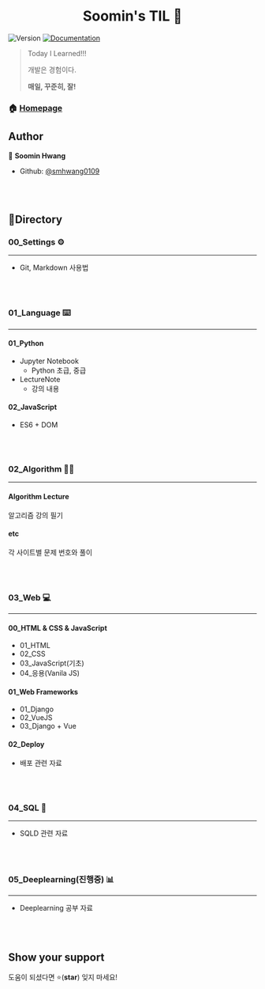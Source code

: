 <h1 align="center">Soomin's TIL 👋</h1>
<p>
  <img alt="Version" src="https://img.shields.io/badge/version-0.0.1-blue.svg?cacheSeconds=2592000" />
  <a href="https://github.com/smhwang0109/TIL/blob/master/README.md" target="_blank">
    <img alt="Documentation" src="https://img.shields.io/badge/documentation-yes-brightgreen.svg" />
  </a>
</p>

> Today I Learned!!!
>
> 개발은 경험이다.
>
> **매일, 꾸준히, 잘!**

### 🏠 [Homepage](https://github.com/smhwang0109/TIL)

## Author

👤 **Soomin Hwang**

* Github: [@smhwang0109](https://github.com/smhwang0109)

<br/><br/>

## :open_file_folder:Directory

### 00_Settings ⚙

---

- Git, Markdown 사용법

<br/>

<br/>

### 01_Language​ :keyboard:

---

#### 01_Python

- Jupyter Notebook
  - Python 초급, 중급
- LectureNote
  - 강의 내용

#### 02_JavaScript

- ES6 + DOM

<br/>

<br/>

### 02_Algorithm 👨‍💻

---

#### Algorithm Lecture

알고리즘 강의 필기

#### etc

각 사이트별 문제 번호와 풀이

<br/>

<br/>

### 03_Web :computer:

---

#### 00_HTML & CSS & JavaScript

- 01_HTML
- 02_CSS
- 03_JavaScript(기초)
- 04_응용(Vanila JS)

#### 01_Web Frameworks

- 01_Django
- 02_VueJS
- 03_Django + Vue

#### 02_Deploy

- 배포 관련 자료

<br/>

<br/>

### 04_SQL :page_with_curl:

---

- SQLD 관련 자료

<br/>

<br/>

### 05_Deeplearning(진행중) :bar_chart:

---

- Deeplearning 공부 자료

<br/>

<br/>

## Show your support

도움이 되셨다면 ⭐️(**star**) 잊지 마세요! 

